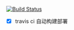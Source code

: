
[![Build Status](https://travis-ci.org/cyea/hexo-blog.svg?branch=icarus)](https://travis-ci.org/cyea/hexo-blog)

- [x] travis ci 自动构建部署 
